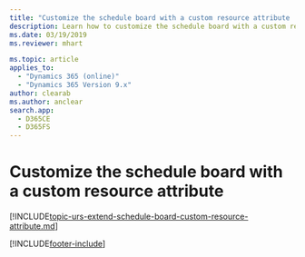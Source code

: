 ```yaml
---
title: "Customize the schedule board with a custom resource attribute | MicrosoftDocs"
description: Learn how to customize the schedule board with a custom resource attribute in Dynamics 365 Field Service
ms.date: 03/19/2019
ms.reviewer: mhart

ms.topic: article
applies_to: 
  - "Dynamics 365 (online)"
  - "Dynamics 365 Version 9.x"
author: clearab
ms.author: anclear
search.app: 
  - D365CE
  - D365FS
---
```


# Customize the schedule board with a custom resource attribute

[!INCLUDE[topic-urs-extend-schedule-board-custom-resource-attribute.md](../shared/urs/extend-schedule-board-custom-resource-attribute.md)]


[!INCLUDE[footer-include](../includes/footer-banner.md)]